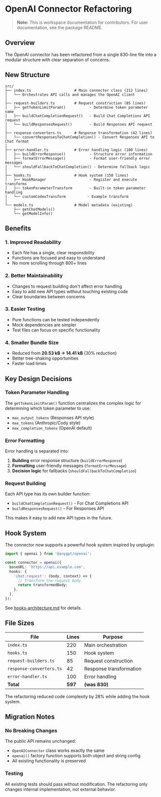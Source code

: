 # OpenAI Connector Refactoring

> **Note:** This is workspace documentation for contributors. For user documentation, see the package README.

## Overview

The OpenAI connector has been refactored from a single 830-line file into a modular structure with clear separation of concerns.

## New Structure

```
src/
├── index.ts                    # Main connector class (212 lines)
│   └── Orchestrates API calls and manages the OpenAI client
│
├── request-builders.ts         # Request construction (85 lines)
│   ├── getTokenLimitParam()           - Determine token parameter name
│   ├── buildChatCompletionRequest()   - Build Chat Completions API request
│   └── buildResponsesRequest()        - Build Responses API request
│
├── response-converters.ts      # Response transformation (42 lines)
│   └── convertResponsesToChatCompletion() - Convert Responses API to Chat format
│
├── error-handler.ts            # Error handling logic (100 lines)
│   ├── buildErrorResponse()           - Structure error information
│   ├── formatErrorMessage()           - Format user-friendly error messages
│   └── shouldFallbackToChatCompletion() - Determine fallback logic
│
├── hooks.ts                    # Hook system (150 lines)
│   ├── HookManager                    - Register and execute transforms
│   ├── tokenParameterTransform        - Built-in token parameter handling
│   └── customCodexTransform          - Example transform
│
└── models.ts                   # Model metadata (existing)
    ├── getChatModels()
    └── getModelInfo()
```

## Benefits

### 1. **Improved Readability**

- Each file has a single, clear responsibility
- Functions are focused and easy to understand
- No more scrolling through 800+ lines

### 2. **Better Maintainability**

- Changes to request building don't affect error handling
- Easy to add new API types without touching existing code
- Clear boundaries between concerns

### 3. **Easier Testing**

- Pure functions can be tested independently
- Mock dependencies are simpler
- Test files can focus on specific functionality

### 4. **Smaller Bundle Size**

- Reduced from **20.53 kB → 14.41 kB** (30% reduction)
- Better tree-shaking opportunities
- Faster load times

## Key Design Decisions

### Token Parameter Handling

The `getTokenLimitParam()` function centralizes the complex logic for determining which token parameter to use:

- `max_output_tokens` (Responses API style)
- `max_tokens` (Anthropic/Cody style)
- `max_completion_tokens` (OpenAI default)

### Error Formatting

Error handling is separated into:

1. **Building** error response structure (`buildErrorResponse`)
2. **Formatting** user-friendly messages (`formatErrorMessage`)
3. **Decision logic** for fallbacks (`shouldFallbackToChatCompletion`)

### Request Building

Each API type has its own builder function:

- `buildChatCompletionRequest()` - For Chat Completions API
- `buildResponsesRequest()` - For Responses API

This makes it easy to add new API types in the future.

## Hook System

The connector now supports a powerful hook system inspired by unplugin:

```typescript
import { openai } from '@anygpt/openai';

const connector = openai({
  baseURL: 'https://api.example.com',
  hooks: {
    'chat:request': (body, context) => {
      // Transform the request body
      return transformedBody;
    },
  },
});
```

See [hooks-architecture.md](./hooks-architecture.md) for details.

## File Sizes

| File                     | Lines   | Purpose                 |
| ------------------------ | ------- | ----------------------- |
| `index.ts`               | 220     | Main orchestration      |
| `hooks.ts`               | 150     | Hook system             |
| `request-builders.ts`    | 85      | Request construction    |
| `response-converters.ts` | 42      | Response transformation |
| `error-handler.ts`       | 100     | Error handling          |
| **Total**                | **597** | **(was 830)**           |

The refactoring reduced code complexity by 28% while adding the hook system.

## Migration Notes

### No Breaking Changes

The public API remains unchanged:

- `OpenAIConnector` class works exactly the same
- `openai()` factory function supports both object and string config
- All existing functionality is preserved

### Testing

All existing tests should pass without modification. The refactoring only changes internal implementation, not external behavior.
